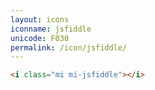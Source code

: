 ```yaml
---
layout: icons
iconname: jsfiddle
unicode: F030
permalink: /icon/jsfiddle/
---
```


``` html
<i class="mi mi-jsfiddle"></i>
```
